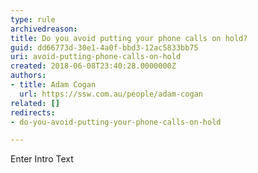 ```yaml
---
type: rule
archivedreason: 
title: Do you avoid putting your phone calls on hold?
guid: dd66773d-30e1-4a0f-bbd3-12ac5833bb75
uri: avoid-putting-phone-calls-on-hold
created: 2018-06-08T23:40:28.0000000Z
authors:
- title: Adam Cogan
  url: https://ssw.com.au/people/adam-cogan
related: []
redirects:
- do-you-avoid-putting-your-phone-calls-on-hold

---
```



Enter Intro Text
<br><excerpt class='endintro'></excerpt><br>



